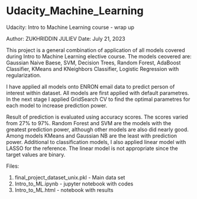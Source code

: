 # Udacity_Machine_Learning
Udacity: Intro to Machine Learning course - wrap up

Author: ZUKHRIDDIN JULIEV
Date: July 21, 2023

This project is a general combination of application of all models covered during Intro to Machine Learning elective course.
The models ceovered are: Gaussian Naive Baese, SVM, Decision Trees, Random Forest, AdaBoost Classifier, KMeans and KNeighbors Classifier, Logistic Regression with regularization.

I have applied all models onto ENRON email data to predict person of interest within dataset. 
All models are first applied with default parametres. In the next stage I applied GridSearch CV to find the optimal parametres for each model to increase prediction power.

Result of prediction is evaluated using accuracy scores. The scores varied from 27% to 97%. Random Forest and SVM are the models with the greatest prediction power, although other models are also did nearly good. Among models KMeans and Gaussian NB are the least with prediction power. 
Additional to classification models, I also applied linear model with LASSO for the reference. The linear model is not appropriate since the target values are binary.

Files:
1. final_project_dataset_unix.pkl - Main data set
2. Intro_to_ML.ipynb - jupyter notebook with codes
3. Intro_to_ML.html - notebook with results
